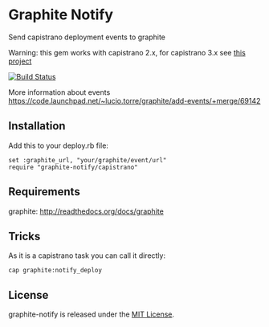 # Graphite Notify

Send capistrano deployment events to graphite

Warning: this gem works with capistrano 2.x, for capistrano 3.x see [this project](https://github.com/scottsuch/capistrano-graphite)

[![Build Status](https://travis-ci.org/hellvinz/graphite-notify.png)](https://travis-ci.org/hellvinz/graphite-notify)

More information about events https://code.launchpad.net/~lucio.torre/graphite/add-events/+merge/69142

## Installation

Add this to your deploy.rb file:

```
set :graphite_url, "your/graphite/event/url"
require "graphite-notify/capistrano"
```

## Requirements

graphite: http://readthedocs.org/docs/graphite

## Tricks

As it is a capistrano task you can call it directly:

```
cap graphite:notify_deploy
```
 
## License

graphite-notify is released under the [MIT License](http://www.opensource.org/licenses/MIT).
